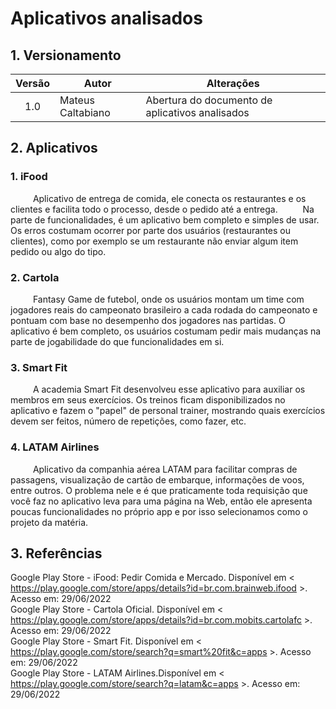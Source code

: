 # Aplicativos analisados

## 1. Versionamento

| Versão | Autor             | Alterações                          |
|:------:| ----------------- | ----------------------------------- |
|  1.0   | Mateus Caltabiano | Abertura do documento de aplicativos analisados |

## 2. Aplicativos

### 1. iFood

&emsp; &emsp; Aplicativo de entrega de comida, ele conecta os restaurantes e os clientes e facilita todo o processo, desde o pedido até a entrega.
&emsp; &emsp; Na parte de funcionalidades, é um aplicativo bem completo e simples de usar. Os erros costumam ocorrer por parte dos usuários (restaurantes ou clientes), como por exemplo se um restaurante não enviar algum item pedido ou algo do tipo.

### 2. Cartola

&emsp; &emsp; Fantasy Game de futebol, onde os usuários montam um time com jogadores reais do campeonato brasileiro a cada rodada do campeonato e pontuam com base no desempenho dos jogadores nas partidas. O aplicativo é bem completo, os usuários costumam pedir mais mudanças na parte de jogabilidade do que funcionalidades em si.

### 3. Smart Fit

&emsp; &emsp; A academia Smart Fit desenvolveu esse aplicativo para auxiliar os membros em seus exercícios. Os treinos ficam disponibilizados no aplicativo e fazem o "papel" de personal trainer, mostrando quais exercícios devem ser feitos, número de repetições, como fazer, etc.

### 4. LATAM Airlines

&emsp; &emsp; Aplicativo da companhia aérea LATAM para facilitar compras de passagens, visualização de cartão de embarque, informações de voos, entre outros. O problema nele e é que praticamente toda requisição que você faz no aplicativo leva para uma página na Web, então ele apresenta poucas funcionalidades no próprio app e por isso selecionamos como o projeto da matéria.

## 3. Referências

Google Play Store - iFood: Pedir Comida e Mercado. Disponível em < https://play.google.com/store/apps/details?id=br.com.brainweb.ifood >. Acesso em: 29/06/2022<br>
Google Play Store - Cartola Oficial. Disponível em < https://play.google.com/store/apps/details?id=br.com.mobits.cartolafc >. Acesso em: 29/06/2022<br>
Google Play Store - Smart Fit. Disponível em < https://play.google.com/store/search?q=smart%20fit&c=apps >. Acesso em: 29/06/2022<br>
Google Play Store - LATAM Airlines.Disponível em < https://play.google.com/store/search?q=latam&c=apps >. Acesso em: 29/06/2022<br>